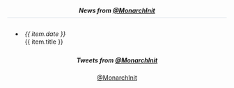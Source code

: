 <div class="home-page-section news-section">
  <div class="row">
    <div class="col-sm offset-lg-1 col-lg-6">
     <h5 class="news"><i class="fa fa-newspaper-o fa-fw"></i> News from <a href="https://medium.com/@MonarchInit" target="__blank">@MonarchInit</a></h5>
      <ul class="list-inline">
        <li
          v-for="(item, index) in newsItems"
          :key="index">
          <span class="news-date">{{ item.date }}</span>
          <a
            class="news-title"
            :href="item.url"
            target="_blank">
            {{ item.title }}
          </a>
        </li>
      </ul>
    </div>
    <div class="col-sm col-lg-4">

##### <i class="fa fa-twitter fa-fw"></i> Tweets from [@MonarchInit](https://twitter.com/MonarchInit)

<div></div>
      <a
        class="twitter-timeline"
        href="https://twitter.com/TheDoctorBud/lists/monarchinitiative1?ref_src=twsrc%5Etfw"
        data-preview=""
        data-chrome="noheader nofooter"
        data-height="350">
        @MonarchInit
      </a>
    </div>

  </div>
</div>


<style lang="scss">
@import "~@/style/variables";
@import "~@/style/home-page";

div.news-section {
  text-align: center;
  background: $home-section-light-bg;
  
  h5.news {
    border-bottom: 1px solid rgba(15,70,100,.12);
    padding-bottom: 8px;
  }

  .news-date {
      width: fit-content;
      text-align: left;
      margin-right: 15px;
      display: block;
      font-style: italic;
  }
  
  ul {
    padding: 0 10px;
    text-align: left;
    margin-left: 5%;

    li {
      line-height: 1.3em;
      padding: 5px;
    }
  }
}
</style>


<script>
import getNewsItems from '@/api/News';

export default {
  data() {
    return {
      newsItems: [],
    };
  },
  async mounted() {
    this.newsItems = await getNewsItems();

    /* eslint-disable */
    (function (d, s, id) {
      var js, fjs = d.getElementsByTagName(s)[0],
        t = window.twttr || {};
      if (d.getElementById(id)) return t.widgets.load();
      js = d.createElement(s);
      js.id = id;
      js.src = "https://platform.twitter.com/widgets.js";
      fjs.parentNode.insertBefore(js, fjs);

      t._e = [];
      t.ready = function (f) {
        t._e.push(f);
      };
      return t;
    }(document, "script", "twitter-wjs"));
    /* eslint-enable */
  }
};
</script>
